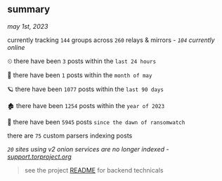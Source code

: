 
## summary
_may 1st, 2023_

currently tracking `144` groups across `260` relays & mirrors - _`104` currently online_

⏲ there have been `3` posts within the `last 24 hours`

🦈 there have been `1` posts within the `month of may`

🪐 there have been `1077` posts within the `last 90 days`

🏚 there have been `1254` posts within the `year of 2023`

🦕 there have been `5945` posts `since the dawn of ransomwatch`

there are `75` custom parsers indexing posts

_`20` sites using v2 onion services are no longer indexed - [support.torproject.org](https://support.torproject.org/onionservices/v2-deprecation/)_

> see the project [README](https://github.com/joshhighet/ransomwatch#ransomwatch--) for backend technicals
